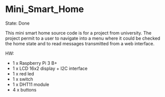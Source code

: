 # Mini_Smart_Home
State: Done

This mini smart home source code is for a project from university.
The project permit to a user to navigate into a menu where it could be checked the home state
and to read messages transmitted from a web interface.

HW:
  - 1 x Raspberry Pi 3 B+
  - 1 x LCD 16x2 display + I2C interface
  - 1 x red led
  - 1 x switch
  - 1 x DHT11 module
  - 4 x buttons
